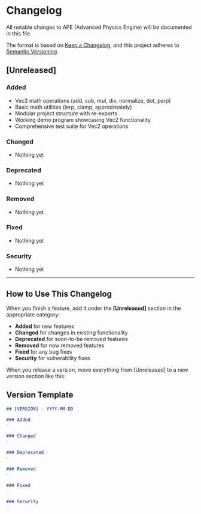 # Changelog

All notable changes to APE (Advanced Physics Engine) will be documented in this file.

The format is based on [Keep a Changelog](https://keepachangelog.com/en/1.0.0/), and this project adheres to [Semantic Versioning](https://semver.org/spec/v2.0.0.html).

## [Unreleased]

### Added
- Vec2 math operations (add, sub, mul, div, normalize, dot, perp)
- Basic math utilities (lerp, clamp, approximately)
- Modular project structure with re-exports
- Working demo program showcasing Vec2 functionality
- Comprehensive test suite for Vec2 operations

### Changed
- Nothing yet

### Deprecated
- Nothing yet

### Removed
- Nothing yet

### Fixed
- Nothing yet

### Security
- Nothing yet

---

## How to Use This Changelog

When you finish a feature, add it under the **[Unreleased]** section in the appropriate category:

- **Added** for new features
- **Changed** for changes in existing functionality
- **Deprecated** for soon-to-be removed features
- **Removed** for now removed features
- **Fixed** for any bug fixes
- **Security** for vulnerability fixes

When you release a version, move everything from [Unreleased] to a new version section like this:


## Version Template


```markdown
## [VERSION] - YYYY-MM-DD

### Added
- 

### Changed
- 

### Deprecated
- 

### Removed
- 

### Fixed
- 

### Security
- 
```

